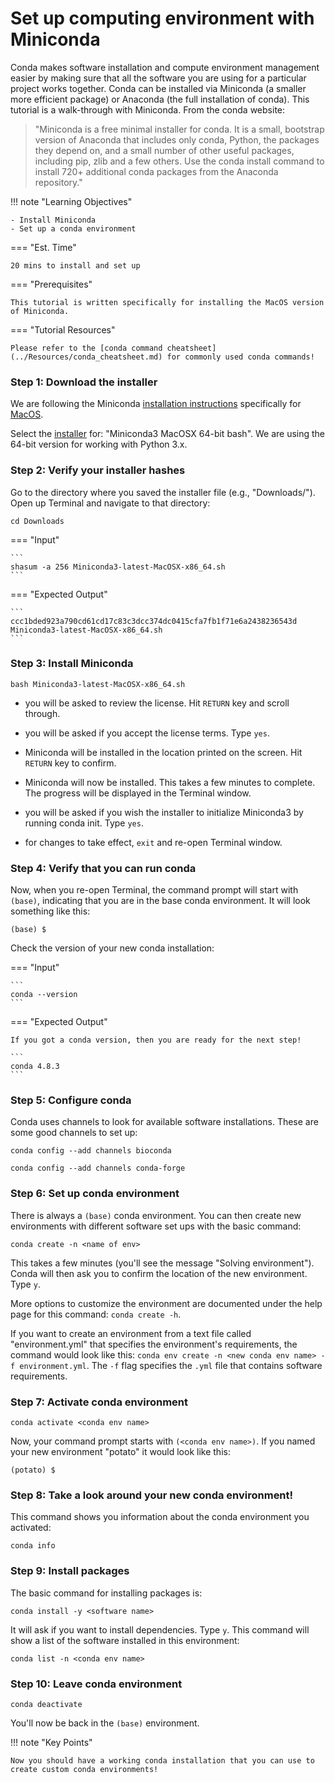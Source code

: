 # Set up computing environment with Miniconda

Conda makes software installation and compute environment management easier by making sure that all the software you are using for a particular project works together. Conda can be installed via Miniconda (a smaller more efficient package) or Anaconda (the full installation of conda). This tutorial is a walk-through with Miniconda. From the conda website:

> "Miniconda is a free minimal installer for conda. It is a small, bootstrap version of Anaconda that includes only conda, Python, the packages they depend on, and a small number of other useful packages, including pip, zlib and a few others. Use the conda install command to install 720+ additional conda packages from the Anaconda repository."

!!! note "Learning Objectives"

    - Install Miniconda 
    - Set up a conda environment

=== "Est. Time"

    20 mins to install and set up

=== "Prerequisites"

    This tutorial is written specifically for installing the MacOS version of Miniconda. 
    
=== "Tutorial Resources"

    Please refer to the [conda command cheatsheet](../Resources/conda_cheatsheet.md) for commonly used conda commands!


### Step 1: Download the installer
We are following the Miniconda [installation instructions](https://conda.io/projects/conda/en/latest/user-guide/install/index.html) specifically for [MacOS](https://conda.io/projects/conda/en/latest/user-guide/install/macos.html). 

Select the [installer](https://docs.conda.io/en/latest/miniconda.html) for: "Miniconda3 MacOSX 64-bit bash". We are using the 64-bit version for working with Python 3.x. 

### Step 2: Verify your installer hashes

Go to the directory where you saved the installer file (e.g., "Downloads/"). Open up Terminal and navigate to that directory:

```
cd Downloads
```

=== "Input"

    ```
    shasum -a 256 Miniconda3-latest-MacOSX-x86_64.sh
    ```

=== "Expected Output"
    
    ```
    ccc1bded923a790cd61cd17c83c3dcc374dc0415cfa7fb1f71e6a2438236543d  Miniconda3-latest-MacOSX-x86_64.sh
    ```

### Step 3: Install Miniconda

```
bash Miniconda3-latest-MacOSX-x86_64.sh
```

- you will be asked to review the license. Hit `RETURN` key and scroll through.

- you will be asked if you accept the license terms. Type `yes`.

- Miniconda will be installed in the location printed on the screen. Hit `RETURN` key to confirm.

- Miniconda will now be installed. This takes a few minutes to complete. The progress will be displayed in the Terminal window.

- you will be asked if you wish the installer to initialize Miniconda3 by running conda init. Type `yes`.

- for changes to take effect, `exit` and re-open Terminal window.

### Step 4: Verify that you can run conda

Now, when you re-open Terminal, the command prompt will start with `(base)`, indicating that you are in the base conda environment. It will look something like this:

```
(base) $
```

Check the version of your new conda installation:

=== "Input"

    ```
    conda --version
    ```
    
=== "Expected Output"

    If you got a conda version, then you are ready for the next step!
    
    ```
    conda 4.8.3
    ```

### Step 5: Configure conda

Conda uses channels to look for available software installations. These are some good channels to set up:

```
conda config --add channels bioconda
```

```
conda config --add channels conda-forge
```

### Step 6: Set up conda environment

There is always a `(base)` conda environment. You can then create new environments with different software set ups with the basic command:

```
conda create -n <name of env>
```

This takes a few minutes (you'll see the message "Solving environment"). Conda will then ask you to confirm the location of the new environment. Type `y`.

More options to customize the environment are documented under the help page for this command: `conda create -h`.

If you want to create an environment from a text file called "environment.yml" that specifies the environment's requirements, the command would look like this:
`conda env create -n <new conda env name> -f environment.yml`. The `-f` flag specifies the `.yml` file that contains software requirements.

### Step 7: Activate conda environment

```
conda activate <conda env name>
```

Now, your command prompt starts with `(<conda env name>)`. If you named your new environment "potato" it would look like this:

```
(potato) $
```

### Step 8: Take a look around your new conda environment!
This command shows you information about the conda environment you activated:

```
conda info
```

### Step 9: Install packages
The basic command for installing packages is:

```
conda install -y <software name>
```

It will ask if you want to install dependencies. Type `y`. This command will show a list of the software installed in this environment:

```
conda list -n <conda env name>
```

### Step 10: Leave conda environment

```
conda deactivate
```

You'll now be back in the `(base)` environment.

!!! note "Key Points"

    Now you should have a working conda installation that you can use to create custom conda environments!

